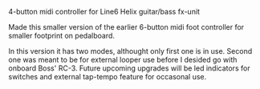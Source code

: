 4-button midi controller for Line6 Helix guitar/bass fx-unit

Made this smaller version of the earlier 6-button midi foot controller for smaller footprint on pedalboard. 

In this version it has two modes, althought only first one is in use. Second one was meant to be for external looper use before I desided go with onboard Boss' RC-3.
Future upcoming upgrades will be led indicators for switches and external tap-tempo feature for occasonal use.
